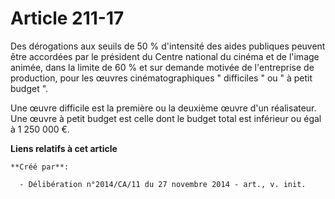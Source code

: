 # Article 211-17

Des dérogations aux seuils de 50 % d'intensité des aides publiques peuvent être accordées par le président du Centre national
du cinéma et de l'image animée, dans la limite de 60 % et sur demande motivée de l'entreprise de production, pour les œuvres
cinématographiques " difficiles " ou " à petit budget ". 

Une œuvre difficile est la première ou la deuxième œuvre d'un réalisateur. Une œuvre à petit budget est celle dont le budget
total est inférieur ou égal à 1 250 000 €.

**Liens relatifs à cet article**

	**Créé par**:

	  - Délibération n°2014/CA/11 du 27 novembre 2014 - art., v. init.
